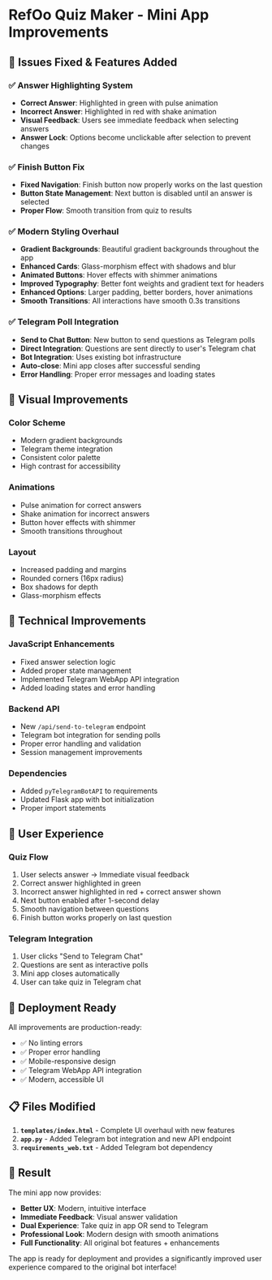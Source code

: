 # RefOo Quiz Maker - Mini App Improvements

## 🎯 **Issues Fixed & Features Added**

### ✅ **Answer Highlighting System**

- **Correct Answer**: Highlighted in green with pulse animation
- **Incorrect Answer**: Highlighted in red with shake animation
- **Visual Feedback**: Users see immediate feedback when selecting answers
- **Answer Lock**: Options become unclickable after selection to prevent changes

### ✅ **Finish Button Fix**

- **Fixed Navigation**: Finish button now properly works on the last question
- **Button State Management**: Next button is disabled until an answer is selected
- **Proper Flow**: Smooth transition from quiz to results

### ✅ **Modern Styling Overhaul**

- **Gradient Backgrounds**: Beautiful gradient backgrounds throughout the app
- **Enhanced Cards**: Glass-morphism effect with shadows and blur
- **Animated Buttons**: Hover effects with shimmer animations
- **Improved Typography**: Better font weights and gradient text for headers
- **Enhanced Options**: Larger padding, better borders, hover animations
- **Smooth Transitions**: All interactions have smooth 0.3s transitions

### ✅ **Telegram Poll Integration**

- **Send to Chat Button**: New button to send questions as Telegram polls
- **Direct Integration**: Questions are sent directly to user's Telegram chat
- **Bot Integration**: Uses existing bot infrastructure
- **Auto-close**: Mini app closes after successful sending
- **Error Handling**: Proper error messages and loading states

## 🎨 **Visual Improvements**

### **Color Scheme**

- Modern gradient backgrounds
- Telegram theme integration
- Consistent color palette
- High contrast for accessibility

### **Animations**

- Pulse animation for correct answers
- Shake animation for incorrect answers
- Button hover effects with shimmer
- Smooth transitions throughout

### **Layout**

- Increased padding and margins
- Rounded corners (16px radius)
- Box shadows for depth
- Glass-morphism effects

## 🔧 **Technical Improvements**

### **JavaScript Enhancements**

- Fixed answer selection logic
- Added proper state management
- Implemented Telegram WebApp API integration
- Added loading states and error handling

### **Backend API**

- New `/api/send-to-telegram` endpoint
- Telegram bot integration for sending polls
- Proper error handling and validation
- Session management improvements

### **Dependencies**

- Added `pyTelegramBotAPI` to requirements
- Updated Flask app with bot initialization
- Proper import statements

## 📱 **User Experience**

### **Quiz Flow**

1. User selects answer → Immediate visual feedback
2. Correct answer highlighted in green
3. Incorrect answer highlighted in red + correct answer shown
4. Next button enabled after 1-second delay
5. Smooth navigation between questions
6. Finish button works properly on last question

### **Telegram Integration**

1. User clicks "Send to Telegram Chat"
2. Questions are sent as interactive polls
3. Mini app closes automatically
4. User can take quiz in Telegram chat

## 🚀 **Deployment Ready**

All improvements are production-ready:

- ✅ No linting errors
- ✅ Proper error handling
- ✅ Mobile-responsive design
- ✅ Telegram WebApp API integration
- ✅ Modern, accessible UI

## 📋 **Files Modified**

1. **`templates/index.html`** - Complete UI overhaul with new features
2. **`app.py`** - Added Telegram bot integration and new API endpoint
3. **`requirements_web.txt`** - Added Telegram bot dependency

## 🎉 **Result**

The mini app now provides:

- **Better UX**: Modern, intuitive interface
- **Immediate Feedback**: Visual answer validation
- **Dual Experience**: Take quiz in app OR send to Telegram
- **Professional Look**: Modern design with smooth animations
- **Full Functionality**: All original bot features + enhancements

The app is ready for deployment and provides a significantly improved user experience compared to the original bot interface!
